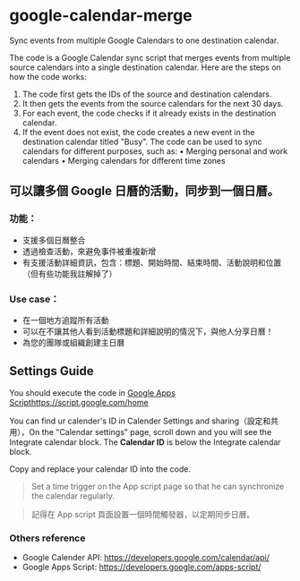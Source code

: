 # google-calendar-merge
Sync events from multiple Google Calendars to one destination calendar.

The code is a Google Calendar sync script that merges events from multiple source calendars into a single destination calendar.
Here are the steps on how the code works:
1.	The code first gets the IDs of the source and destination calendars.
2.	It then gets the events from the source calendars for the next 30 days.
3.	For each event, the code checks if it already exists in the destination calendar.
4.	If the event does not exist, the code creates a new event in the destination calendar titled "Busy".
The code can be used to sync calendars for different purposes, such as:
•	Merging personal and work calendars
•	Merging calendars for different time zones

## 可以讓多個 Google 日曆的活動，同步到一個日曆。
### 功能：
* 支援多個日曆整合
* 透過檢查活動，來避免事件被重複新增
* 有支援活動詳細資訊，包含：標題、開始時間、結束時間、活動說明和位置（但有些功能我註解掉了）

### Use case：
* 在一個地方追蹤所有活動
* 可以在不讓其他人看到活動標題和詳細說明的情況下，與他人分享日曆！
* 為您的團隊或組織創建主日曆

## Settings Guide
You should execute the code in [Google Apps Script](https://script.google.com/home)https://script.google.com/home

You can find ur calender's ID in Calender Settings and sharing（設定和共用），On the "Calendar settings" page, scroll down and you will see the Integrate calendar block. The **Calendar ID** is below the Integrate calendar block.

Copy and replace your calendar ID into the code.

> Set a time trigger on the App script page so that he can synchronize the calendar regularly.

> 記得在 App script 頁面設置一個時間觸發器，以定期同步日曆。

### Others reference
* Google Calender API: https://developers.google.com/calendar/api/
* Google Apps Script: https://developers.google.com/apps-script/
